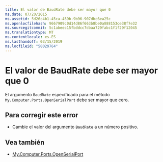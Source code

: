 ```yaml
---
title: El valor de BaudRate debe ser mayor que 0
ms.date: 07/20/2015
ms.assetid: 5d26c4b1-45ca-459b-9b96-907dbc6ea25c
ms.openlocfilehash: 9667909c0d14d86f663b8be0a888153ce38f7e32
ms.sourcegitcommit: 5c1abeec15fbddcc7dbaa729fabc1f1f29f12045
ms.translationtype: MT
ms.contentlocale: es-ES
ms.lasthandoff: 03/15/2019
ms.locfileid: "58029764"
---
```

# <a name="baudrate-must-be-greater-than-0"></a>El valor de BaudRate debe ser mayor que 0
El argumento `BaudRate` especificado para el método `My.Computer.Ports.OpenSerialPort` debe ser mayor que cero.  
  
## <a name="to-correct-this-error"></a>Para corregir este error  
  
-   Cambie el valor del argumento `BaudRate` a un número positivo.  
  
## <a name="see-also"></a>Vea también

- [My.Computer.Ports.OpenSerialPort](xref:Microsoft.VisualBasic.Devices.Ports.OpenSerialPort%2A)
